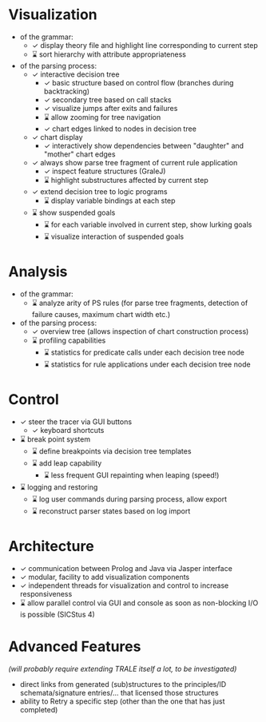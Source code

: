 # Visualization #

  * of the grammar:
    * ✓ display theory file and highlight line corresponding to current step
    * ⌛ sort hierarchy with attribute appropriateness
  * of the parsing process:
    * ✓ interactive decision tree
      * ✓ basic structure based on control flow (branches during backtracking)
      * ✓ secondary tree based on call stacks
      * ✓ visualize jumps after exits and failures
      * ⌛ allow zooming for tree navigation
      * ✓ chart edges linked to nodes in decision tree
    * ✓ chart display
      * ✓ interactively show dependencies between "daughter" and "mother" chart edges
    * ✓ always show parse tree fragment of current rule application
      * ✓ inspect feature structures (GraleJ)
      * ⌛ highlight substructures affected by current step
    * ✓ extend decision tree to logic programs
      * ⌛ display variable bindings at each step
    * ⌛ show suspended goals
      * ⌛ for each variable involved in current step, show lurking goals
      * ⌛ visualize interaction of suspended goals

# Analysis #

  * of the grammar:
    * ⌛ analyze arity of PS rules (for parse tree fragments, detection of failure causes, maximum chart width etc.)
  * of the parsing process:
    * ✓ overview tree (allows inspection of chart construction process)
    * ⌛ profiling capabilities
      * ⌛ statistics for predicate calls under each decision tree node
      * ⌛ statistics for rule applications under each decision tree node

# Control #

  * ✓ steer the tracer via GUI buttons
    * ✓ keyboard shortcuts
  * ⌛ break point system
    * ⌛ define breakpoints via decision tree templates
    * ⌛ add leap capability
      * ⌛ less frequent GUI repainting when leaping (speed!)
  * ⌛ logging and restoring
    * ⌛ log user commands during parsing process, allow export
    * ⌛ reconstruct parser states based on log import

# Architecture #

  * ✓ communication between Prolog and Java via Jasper interface
  * ✓ modular, facility to add visualization components
  * ✓ independent threads for visualization and control to increase responsiveness
  * ⌛ allow parallel control via GUI and console as soon as non-blocking I/O is possible (SICStus 4)

# Advanced Features #

_(will probably require extending TRALE itself a lot, to be investigated)_

  * direct links from generated (sub)structures to the principles/ID schemata/signature entries/... that licensed those structures
  * ability to Retry a specific step (other than the one that has just completed)